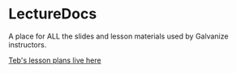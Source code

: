 # LectureDocs

A place for ALL the slides and lesson materials used by Galvanize instructors.

[Teb's lesson plans live here](https://github.com/gSchool/tebs-lesson-plans)
